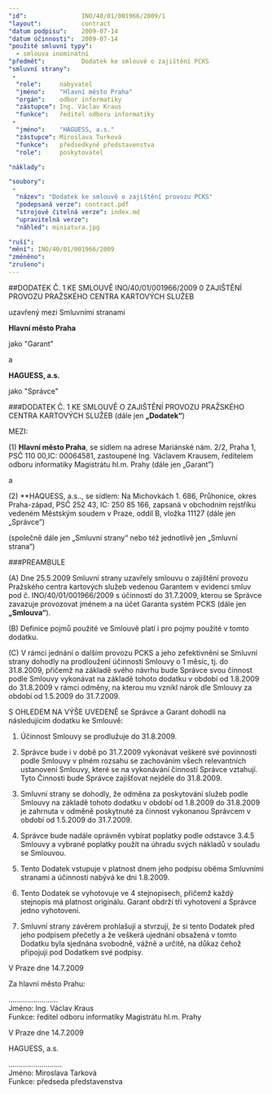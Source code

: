 ```yaml
---
"id":               INO/40/01/001966/2009/1
"layout":           contract
"datum podpisu":    2009-07-14
"datum účinnosti":  2009-07-14
"použité smluvní typy":
  - smlouva inominátní
"předmět":          Dodatek ke smlouvě o zajištění PCKS
"smluvní strany":
 -   
  "role":     nabyvatel
  "jméno":    "Hlavní město Praha"
  "orgán":    odbor informatiky
  "zástupce": Ing. Václav Kraus
  "funkce":   ředitel odboru informatiky
 -   
  "jméno":    "HAGUESS, a.s."
  "zástupce": Miroslava Turková
  "funkce":   předsedkyně představenstva
  "role":     poskytovatel

"náklady":

"soubory":
 - 
  "název": "Dodatek ke smlouvě o zajištění provozu PCKS"
  "podepsaná verze": contract.pdf
  "strojově čitelná verze": index.md
  "upravitelná verze": 
  "náhled": miniatura.jpg

"ruší": 
"mění": INO/40/01/001966/2009
"změněno": 
"zrušeno":
---
```


##DODATEK Č. 1 KE SMLOUVĚ INO/40/01/001966/2009 0 ZAJIŠTĚNÍ PROVOZU PRAŽSKÉHO CENTRA KARTOVÝCH SLUŽEB

 
uzavřený mezi Smluvními stranami

**Hlavní město Praha**

jako "Garant"

a 

**HAGUESS, a.s.**

jako "Správce"

 

###DODATEK Č. 1 KE SMLOUVĚ O ZAJIŠTĚNÍ PROVOZU PRAŽSKÉHO CENTRA KARTOVÝCH SLUŽEB
(dále jen **„Dodatek“**)

MEZI:

(1) **Hlavní město Praha**, se sídlem na adrese Mariánské nám. 2/2, Praha 1, PSČ 110 00,IC: 00064581, zastoupené Ing. Václavem Krausem, ředitelem odboru informatiky Magistrátu hl.m. Prahy (dále jen „Garant”)

a

(2) **HAQUESS, a.s.., se sídlem: Na Michovkách 1. 686, Průhonice, okres Praha-západ, PSČ 252 43, IC: 250 85 166, zapsaná v obchodním rejstříku vedeném Městským soudem v Praze, oddíl B, vložka 11127 (dále jen „Správce”)

(společně dále jen „Smluvní strany“ nebo též jednotlivě jen „Smluvní strana“)

###PREAMBULE

(A) Dne 25.5.2009 Smluvní strany uzavřely smlouvu o zajištění provozu Pražského centra kartových služeb vedenou Garantem v evidenci smluv pod č. INO/40/01/001966/2009 s účinností do 31.7.2009, kterou se Správce zavazuje provozovat jménem a na účet Garanta systém PCKS (dále jen **„Smlouva“**).

(B) Definice pojmů použité ve Smlouvě platí i pro pojmy použité v tomto dodatku.

(C) V rámci jednání o dalším provozu PCKS a jeho zefektivnění se Smluvní strany dohodly na prodloužení účinnosti Smlouvy o 1 měsíc, tj. do 31.8.2009, přičemž na základě svého návrhu bude Správce svou činnost podle Smlouvy vykonávat na základě tohoto dodatku v období od 1.8.2009 do 31.8.2009 v rámci odměny, na kterou mu vznikl nárok dle Smlouvy za období od 1.5.2009 do 31.7.2009.

S OHLEDEM NA VÝŠE UVEDENĚ se Správce a Garant dohodli na následujícím dodatku ke Smlouvě:

1) Účinnost Smlouvy se prodlužuje do 31.8.2009.

2) Správce bude i v době po 31.7.2009 vykonávat veškeré své povinnosti podle Smlouvy v plném rozsahu se zachováním všech relevantních ustanovení Smlouvy, které se na vykonávání činností Správce vztahují. Tyto Činnosti bude Správce zajišťovat nejdéle do 31.8.2009.

3) Smluvní strany se dohodly, že odměna za poskytování služeb podle Smlouvy na základě tohoto dodatku v období od 1.8.2009 do 31.8.2009 je zahrnuta v odměně poskytnuté za činnost vykonanou Správcem v období od 1.5.2009 do 31.7.2009.

4) Správce bude nadále oprávněn vybírat poplatky podle odstavce 3.4.5 Smlouvy a vybrané poplatky použít na úhradu svých nákladů v souladu se Smlouvou.

5) Tento Dodatek vstupuje v platnost dnem jeho podpisu oběma Smluvními stranami a účinnosti
nabývá ke dni 1.8.2009.

6) Tento Dodatek se vyhotovuje ve 4 stejnopisech, přičemž každý stejnopis má platnost originálu. Garant obdrží tři vyhotovení a Správce jedno vyhotovení.

7) Smluvní strany závěrem prohlašují a stvrzují, že si tento Dodatek před jeho podpisem přečetly a že veškerá ujednání obsažená v tomto Dodatku byla sjednána svobodně, vážně a určitě, na důkaz čehož připojuji pod Dodatkem své podpisy.

   

V Praze dne 14.7.2009 

Za hlavní město Prahu: 

........................  
Jméno: lng. Václav Kraus  
Funkce: ředitel odboru informatiky
Magistrátu hl.m. Prahy

V Praze dne 14.7.2009 

HAGUESS, a.s.

..........................  
Jméno: Miroslava Tarková  
Funkce: předseda představenstva



 

 


